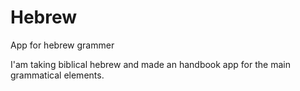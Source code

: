 # Hebrew
App for hebrew grammer

I'am taking biblical hebrew and made an handbook app for the main grammatical elements.
